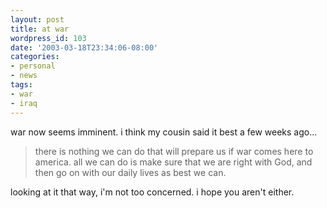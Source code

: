 ```yaml
---
layout: post
title: at war
wordpress_id: 103
date: '2003-03-18T23:34:06-08:00'
categories:
- personal
- news
tags:
- war
- iraq
---
```

war now seems imminent.  i think my cousin said it best a few weeks ago...

> there is nothing we can do that will prepare us if war comes here to america.  all we can do is make sure that we are
> right with God, and then go on with our daily lives as best we can.

looking at it that way, i'm not too concerned.  i hope you aren't either.
